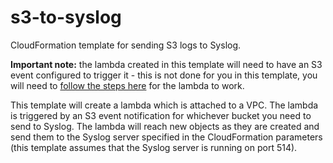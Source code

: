 # s3-to-syslog
CloudFormation template for sending S3 logs to Syslog.

 **Important note:**  the lambda created in this template will need to have an S3 event configured to trigger it - this is not done for you in this template, you will need to [follow the steps here](https://docs.aws.amazon.com/AmazonS3/latest/user-guide/enable-event-notifications.html) for the lambda to work.


This template will create a lambda which is attached to a VPC.  The lambda is triggered by an S3 event notification for whichever bucket you need to send to Syslog.  The lambda will reach new objects as they are created and send them to the Syslog server specified in the CloudFormation parameters (this template assumes that the Syslog server is running on port 514).

